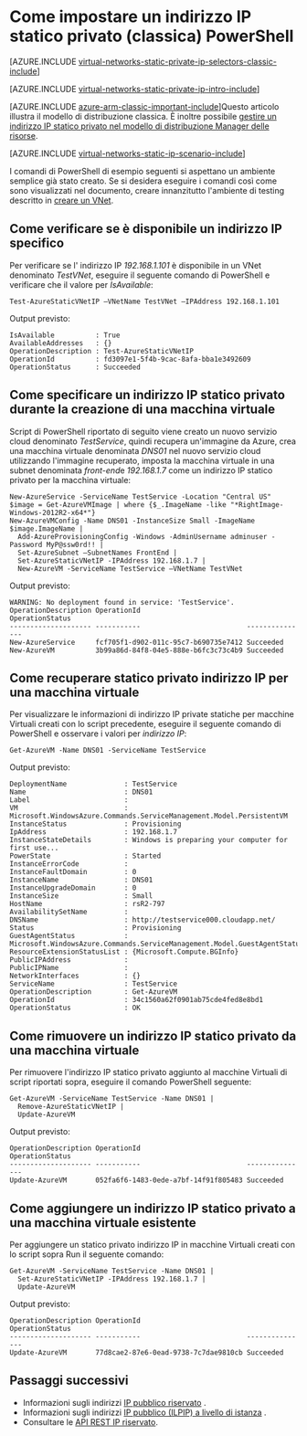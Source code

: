 <properties 
   pageTitle="Come impostare un indirizzo IP privato statico in modalità classica tramite PowerShell | Microsoft Azure"
   description="Informazioni sulle IP privato statico (DIP) e come possono essere gestiti in modalità classica e PowerShell"
   services="virtual-network"
   documentationCenter="na"
   authors="jimdial"
   manager="carmonm"
   editor="tysonn"
   tags="azure-service-management"
/>
<tags 
   ms.service="virtual-network"
   ms.devlang="na"
   ms.topic="article"
   ms.tgt_pltfrm="na"
   ms.workload="infrastructure-services"
   ms.date="02/02/2016"
   ms.author="jdial" />

# <a name="how-to-set-a-static-private-ip-address-classic-in-powershell"></a>Come impostare un indirizzo IP statico privato (classica) PowerShell

[AZURE.INCLUDE [virtual-networks-static-private-ip-selectors-classic-include](../../includes/virtual-networks-static-private-ip-selectors-classic-include.md)]

[AZURE.INCLUDE [virtual-networks-static-private-ip-intro-include](../../includes/virtual-networks-static-private-ip-intro-include.md)]

[AZURE.INCLUDE [azure-arm-classic-important-include](../../includes/azure-arm-classic-important-include.md)]Questo articolo illustra il modello di distribuzione classica. È inoltre possibile [gestire un indirizzo IP statico privato nel modello di distribuzione Manager delle risorse](virtual-networks-static-private-ip-arm-ps.md).

[AZURE.INCLUDE [virtual-networks-static-ip-scenario-include](../../includes/virtual-networks-static-ip-scenario-include.md)]

I comandi di PowerShell di esempio seguenti si aspettano un ambiente semplice già stato creato. Se si desidera eseguire i comandi così come sono visualizzati nel documento, creare innanzitutto l'ambiente di testing descritto in [creare un VNet](virtual-networks-create-vnet-classic-netcfg-ps.md).

## <a name="how-to-verify-if-a-specific-ip-address-is-available"></a>Come verificare se è disponibile un indirizzo IP specifico
Per verificare se l' indirizzo IP *192.168.1.101* è disponibile in un VNet denominato *TestVNet*, eseguire il seguente comando di PowerShell e verificare che il valore per *IsAvailable*:

    Test-AzureStaticVNetIP –VNetName TestVNet –IPAddress 192.168.1.101 

Output previsto:

    IsAvailable          : True
    AvailableAddresses   : {}
    OperationDescription : Test-AzureStaticVNetIP
    OperationId          : fd3097e1-5f4b-9cac-8afa-bba1e3492609
    OperationStatus      : Succeeded

## <a name="how-to-specify-a-static-private-ip-address-when-creating-a-vm"></a>Come specificare un indirizzo IP statico privato durante la creazione di una macchina virtuale
Script di PowerShell riportato di seguito viene creato un nuovo servizio cloud denominato *TestService*, quindi recupera un'immagine da Azure, crea una macchina virtuale denominata *DNS01* nel nuovo servizio cloud utilizzando l'immagine recuperato, imposta la macchina virtuale in una subnet denominata *front-end*e *192.168.1.7* come un indirizzo IP statico privato per la macchina virtuale:

    New-AzureService -ServiceName TestService -Location "Central US"
    $image = Get-AzureVMImage | where {$_.ImageName -like "*RightImage-Windows-2012R2-x64*"}
    New-AzureVMConfig -Name DNS01 -InstanceSize Small -ImageName $image.ImageName |
      Add-AzureProvisioningConfig -Windows -AdminUsername adminuser -Password MyP@ssw0rd!! |
      Set-AzureSubnet –SubnetNames FrontEnd |
      Set-AzureStaticVNetIP -IPAddress 192.168.1.7 |
      New-AzureVM -ServiceName TestService –VNetName TestVNet

Output previsto:

    WARNING: No deployment found in service: 'TestService'.
    OperationDescription OperationId                          OperationStatus
    -------------------- -----------                          ---------------
    New-AzureService     fcf705f1-d902-011c-95c7-b690735e7412 Succeeded      
    New-AzureVM          3b99a86d-84f8-04e5-888e-b6fc3c73c4b9 Succeeded  

## <a name="how-to-retrieve-static-private-ip-address-information-for-a-vm"></a>Come recuperare statico privato indirizzo IP per una macchina virtuale
Per visualizzare le informazioni di indirizzo IP private statiche per macchine Virtuali creati con lo script precedente, eseguire il seguente comando di PowerShell e osservare i valori per *indirizzo IP*:

    Get-AzureVM -Name DNS01 -ServiceName TestService

Output previsto:

    DeploymentName              : TestService
    Name                        : DNS01
    Label                       : 
    VM                          : Microsoft.WindowsAzure.Commands.ServiceManagement.Model.PersistentVM
    InstanceStatus              : Provisioning
    IpAddress                   : 192.168.1.7
    InstanceStateDetails        : Windows is preparing your computer for first use...
    PowerState                  : Started
    InstanceErrorCode           : 
    InstanceFaultDomain         : 0
    InstanceName                : DNS01
    InstanceUpgradeDomain       : 0
    InstanceSize                : Small
    HostName                    : rsR2-797
    AvailabilitySetName         : 
    DNSName                     : http://testservice000.cloudapp.net/
    Status                      : Provisioning
    GuestAgentStatus            : Microsoft.WindowsAzure.Commands.ServiceManagement.Model.GuestAgentStatus
    ResourceExtensionStatusList : {Microsoft.Compute.BGInfo}
    PublicIPAddress             : 
    PublicIPName                : 
    NetworkInterfaces           : {}
    ServiceName                 : TestService
    OperationDescription        : Get-AzureVM
    OperationId                 : 34c1560a62f0901ab75cde4fed8e8bd1
    OperationStatus             : OK

## <a name="how-to-remove-a-static-private-ip-address-from-a-vm"></a>Come rimuovere un indirizzo IP statico privato da una macchina virtuale
Per rimuovere l'indirizzo IP statico privato aggiunto al macchine Virtuali di script riportati sopra, eseguire il comando PowerShell seguente:
    
    Get-AzureVM -ServiceName TestService -Name DNS01 |
      Remove-AzureStaticVNetIP |
      Update-AzureVM

Output previsto:

    OperationDescription OperationId                          OperationStatus
    -------------------- -----------                          ---------------
    Update-AzureVM       052fa6f6-1483-0ede-a7bf-14f91f805483 Succeeded

## <a name="how-to-add-a-static-private-ip-address-to-an-existing-vm"></a>Come aggiungere un indirizzo IP statico privato a una macchina virtuale esistente
Per aggiungere un statico privato indirizzo IP in macchine Virtuali creati con lo script sopra Run il seguente comando:

    Get-AzureVM -ServiceName TestService -Name DNS01 |
      Set-AzureStaticVNetIP -IPAddress 192.168.1.7 |
      Update-AzureVM

Output previsto:

    OperationDescription OperationId                          OperationStatus
    -------------------- -----------                          ---------------
    Update-AzureVM       77d8cae2-87e6-0ead-9738-7c7dae9810cb Succeeded 

## <a name="next-steps"></a>Passaggi successivi

- Informazioni sugli indirizzi [IP pubblico riservato](virtual-networks-reserved-public-ip.md) .
- Informazioni sugli indirizzi [IP pubblico (ILPIP) a livello di istanza](virtual-networks-instance-level-public-ip.md) .
- Consultare le [API REST IP riservato](https://msdn.microsoft.com/library/azure/dn722420.aspx).
